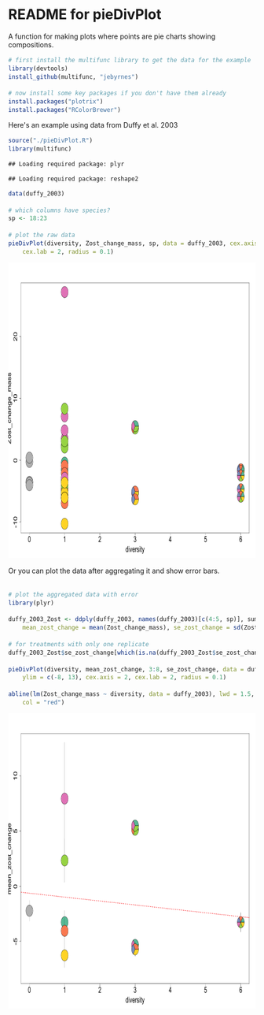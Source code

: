 README for pieDivPlot
========================================================

A function for making plots where points are pie charts showing compositions.


```r
# first install the multifunc library to get the data for the example
library(devtools)
install_github(multifunc, "jebyrnes")

# now install some key packages if you don't have them already
install.packages("plotrix")
install.packages("RColorBrewer")
```


Here's an example using data from Duffy et al. 2003


```r
source("./pieDivPlot.R")
library(multifunc)
```

```
## Loading required package: plyr
```

```
## Loading required package: reshape2
```

```r
data(duffy_2003)

# which columns have species?
sp <- 18:23

# plot the raw data
pieDivPlot(diversity, Zost_change_mass, sp, data = duffy_2003, cex.axis = 2, 
    cex.lab = 2, radius = 0.1)
```

<img src="figure/unnamed-chunk-2.png" title="plot of chunk unnamed-chunk-2" alt="plot of chunk unnamed-chunk-2" width="800px" height="600px" />

Or you can plot the data after aggregating it and show error bars.


```r

# plot the aggregated data with error
library(plyr)

duffy_2003_Zost <- ddply(duffy_2003, names(duffy_2003)[c(4:5, sp)], summarise, 
    mean_zost_change = mean(Zost_change_mass), se_zost_change = sd(Zost_change_mass)/sqrt(length(Zost_change_mass)))

# for treatments with only one replicate
duffy_2003_Zost$se_zost_change[which(is.na(duffy_2003_Zost$se_zost_change))] <- 0

pieDivPlot(diversity, mean_zost_change, 3:8, se_zost_change, data = duffy_2003_Zost, 
    ylim = c(-8, 13), cex.axis = 2, cex.lab = 2, radius = 0.1)

abline(lm(Zost_change_mass ~ diversity, data = duffy_2003), lwd = 1.5, lty = 2, 
    col = "red")
```

<img src="figure/unnamed-chunk-3.png" title="plot of chunk unnamed-chunk-3" alt="plot of chunk unnamed-chunk-3" width="800px" height="600px" />


